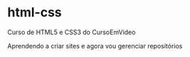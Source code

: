 # html-css
 Curso de HTML5 e CSS3 do CursoEmVideo

Aprendendo a criar sites e agora vou gerenciar repositórios
